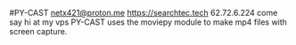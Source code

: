 #PY-CAST
netx421@proton.me
https://searchtec.tech
62.72.6.224 come say hi at my vps 
PY-CAST uses the moviepy module to make mp4 files with screen capture. 
